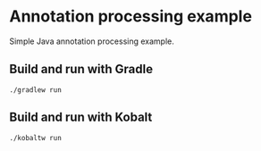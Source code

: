 # Annotation processing example

Simple Java annotation processing example.

## Build and run with Gradle

`./gradlew run`

## Build and run with Kobalt

`./kobaltw run`